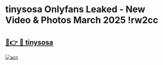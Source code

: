 # tinysosa Onlyfans Leaked - New Video & Photos March 2025 !rw2cc

# <h2><a href="https://c1m8n0.iuczelnia.edu.pl?title=tinysosa&ref=rw2cc">🔗👉 🔴 tinysosa</a></h2>

[![acn](https://github.com/user-attachments/assets/0f9c940e-d8b0-45ae-aac7-cd30a18b3e1c)](https://c1m8n0.iuczelnia.edu.pl?title=tinysosa&ref=rw2cc)

